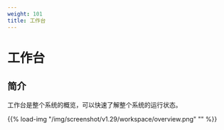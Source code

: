 ```yaml
---
weight: 101
title: 工作台
---
```


# 工作台

## 简介

工作台是整个系统的概览，可以快速了解整个系统的运行状态。

{{% load-img "/img/screenshot/v1.29/workspace/overview.png" "" %}}
